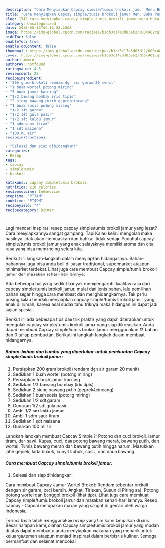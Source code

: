 ```yaml
---
description: "Cara Menyiapkan Capcay simple/tumis brokoli jamur Menu Buka Puas"
title: "Cara Menyiapkan Capcay simple/tumis brokoli jamur Menu Buka Puas"
slug: 1742-cara-menyiapkan-capcay-simple-tumis-brokoli-jamur-menu-buka-puas
category: Uncategorized
date: 2022-05-13T06:16:58.256Z
image: https://img-global.cpcdn.com/recipes/b1db3c17a3d83eb2/680x482cq70/capcay-simpletumis-brokoli-jamur-foto-resep-utama.jpg
hideToc: false
enableToc: true
enableTocContent: false
thumbnail: https://img-global.cpcdn.com/recipes/b1db3c17a3d83eb2/680x482cq70/capcay-simpletumis-brokoli-jamur-foto-resep-utama.jpg
cover: https://img-global.cpcdn.com/recipes/b1db3c17a3d83eb2/680x482cq70/capcay-simpletumis-brokoli-jamur-foto-resep-utama.jpg
author: Admin
authorAv: notfound
ratingvalue: 4.5
reviewcount: 22
recipeingredient:
- "200 gram brokoli rendam dgn air garam 20 menit"
- "1 buah wortel potong miring"
- "5 buah jamur kancing"
- "1/2 bawang bombay iris tipis"
- "2 siung bawang putih geprekcincang"
- "1 buah sosis potong miring"
- "1/2 sdt garam"
- "1/2 sdt gula pasir"
- "1/2 sdt kaldu jamur"
- "1 sdm saus tiram"
- "1 sdt maizena"
- "100 ml air"
recipeinstructions:

- "Selesai dan siap dihidangkan!"
categories:
- Resep
tags:
- capcay
- simpletumis
- brokoli

katakunci: capcay simpletumis brokoli 
nutrition: 218 calories
recipecuisine: Indonesian
preptime: "PT34M"
cooktime: "PT49M"
recipeyield: "4"
recipecategory: Dinner

---
```



Lagi mencari inspirasi resep capcay simple/tumis brokoli jamur yang lezat? Cara menyiapkannya sangat gampang. Tapi Kalau keliru mengolah maka hasilnya tidak akan memuaskan dan bahkan tidak sedap. Padahal capcay simple/tumis brokoli jamur yang enak selayaknya memiliki aroma dan cita rasa yang bisa memancing selera kita.


Berikut ini langkah-langkah dalam menyiapkan hidangannya. Bahan-bahannya juga bisa anda beli di pasar tradisional, supermarket ataupun minimarket terdekat. Lihat juga cara membuat Capcay simple/tumis brokoli jamur dan masakan sehari-hari lainnya.

Ada beberapa hal yang sedikit banyak mempengaruhi kualitas rasa dari capcay simple/tumis brokoli jamur, mulai dari jenis bahan, lalu pemilihan bahan segar hingga cara membuat dan menghidangkannya. Tak perlu pusing kalau hendak menyiapkan capcay simple/tumis brokoli jamur yang enak di rumah, karena asal sudah tahu triknya maka hidangan ini dapat jadi sajian spesial.


Berikut ini ada beberapa tips dan trik praktis yang dapat diterapkan untuk mengolah capcay simple/tumis brokoli jamur yang siap dikreasikan. Anda dapat membuat Capcay simple/tumis brokoli jamur menggunakan 12 bahan dan 0 tahap pembuatan. Berikut ini langkah-langkah dalam membuat hidangannya.

<!--inarticleads1-->

##### Bahan-bahan dan bumbu yang diperlukan untuk pembuatan Capcay simple/tumis brokoli jamur:

1. Persiapkan 200 gram brokoli (rendam dgn air garam 20 menit)
1. Sediakan 1 buah wortel (potong miring)
1. Persiapkan 5 buah jamur kancing
1. Sediakan 1/2 bawang bombay (iris tipis)
1. Sediakan 2 siung bawang putih (geprek&amp;cincang)
1. Sediakan 1 buah sosis (potong miring)
1. Sediakan 1/2 sdt garam
1. Gunakan 1/2 sdt gula pasir
1. Ambil 1/2 sdt kaldu jamur
1. Ambil 1 sdm saus tiram
1. Sediakan 1 sdt maizena
1. Gunakan 100 ml air


Langkah-langkah membuat Capcay Simple ?: Potong dan cuci brokoli, jamur tiram, dan sawi. Kupas, cuci, dan potong bawang merah, bawang putih, dan wortel. Tumis bawang merah dan bawang putih hingga harum. Masukkan jahe geprek, lada bubuk, kunyit bubuk, sosis, dan daun bawang. 

<!--inarticleads2-->

##### Cara membuat Capcay simple/tumis brokoli jamur:


1. Selesai dan siap dihidangkan!

Cara membuat Capcay Jamur Wortel Brokoli: Rendam sebentar brokoli dengan air garam, cuci bersih. Angkat, Tiriskan, Susun di Piring saji. Potong potong wortel dan bonggol brokoli (lihat tips). Lihat juga cara membuat Capcay simple/tumis brokoli jamur dan masakan sehari-hari lainnya. Resep capcay - Capcai merupakan makan yang sangat di gemari oleh warga Indonesia.. 

Terima kasih telah menggunakan resep yang tim kami tampilkan di sini. Besar harapan kami, olahan Capcay simple/tumis brokoli jamur yang mudah di atas dapat membantu anda menyiapkan makanan yang menarik untuk keluarga/teman ataupun menjadi inspirasi dalam berbisnis kuliner. Semoga bermanfaat dan selamat mencoba!
